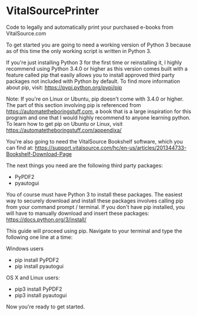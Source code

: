 # VitalSourcePrinter
Code to legally and automatically print your purchased e-books from VitalSource.com

To get started you are going to need a working version of Python 3 because as of this time the only working script is written in Python 3.

If you're just installing Python 3 for the first time or reinstalling it, I highly recommend using Python 3.4.0 or higher as this version comes built with a feature called pip that easily allows you to install approved third party packages not included with Python by default. To find more information about pip, visit: https://pypi.python.org/pypi/pip 

Note: If you're on Linux or Ubuntu, pip doesn't come with 3.4.0 or higher. The part of this section involving pip is referenced from https://automatetheboringstuff.com, a book that is a large inspiration for this program and one that I would highly recommend to anyone learning python. To learn how to get pip on Ubuntu or Linux, visit https://automatetheboringstuff.com/appendixa/

You're also going to need the VitalSource Bookshelf software, which you can find at: https://support.vitalsource.com/hc/en-us/articles/201344733-Bookshelf-Download-Page

The next things you need are the following third party packages: 
- PyPDF2
- pyautogui

You of course must have Python 3 to install these packages. The easiest way to securely download and install these packages involves calling pip from your command prompt / terminal. If you don't have pip installed, you will have to manually download and insert these packages:
https://docs.python.org/3/install/

This guide will proceed using pip. Navigate to your terminal and type the following one line at a time:

Windows users

- pip install PyPDF2
- pip install pyautogui

OS X and Linux users:

- pip3 install PyPDF2
- pip3 install pyautogui

Now you're ready to get started.





